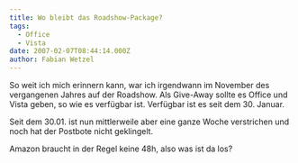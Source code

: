 ```yaml
---
title: Wo bleibt das Roadshow-Package?
tags:
  - Office
  - Vista
date: 2007-02-07T08:44:14.000Z
author: Fabian Wetzel
---
```


So weit ich mich erinnern kann, war ich irgendwann im November des vergangenen Jahres auf der Roadshow. Als Give-Away sollte es Office und Vista geben, so wie es verfügbar ist. Verfügbar ist es seit dem 30\. Januar.

Seit dem 30.01\. ist nun mittlerweile aber eine ganze Woche verstrichen und noch hat der Postbote nicht geklingelt.

Amazon braucht in der Regel keine 48h, also was ist da los?


